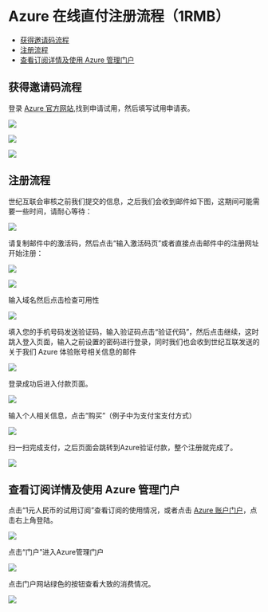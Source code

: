 # Azure 在线直付注册流程（1RMB）

- [获得邀请码流程](#getcode)
- [注册流程](#register)
- [查看订阅详情及使用 Azure 管理门户](#info)


## <a id="getcode"></a>获得邀请码流程

登录 [Azure 官方网站](https://www.azure.cn),找到申请试用，然后填写试用申请表。

![](./free-azure-trial/find-free-link.png)

![](./free-azure-trial/apply-trial.png)

![](./free-azure-trial/submit-information.png)

## <a id="register"></a>注册流程

世纪互联会审核之前我们提交的信息，之后我们会收到邮件如下图，这期间可能需要一些时间，请耐心等待：

![](./free-azure-trial/email-code.png)

请复制邮件中的激活码，然后点击“输入激活码页”或者直接点击邮件中的注册网址开始注册：

![](./free-azure-trial/activation-code-page.png)

![](./free-azure-trial/register-first-page.png)

输入域名然后点击检查可用性

![](./free-azure-trial/register-after-check-name.png)

填入您的手机号码发送验证码，输入验证码点击“验证代码”，然后点击继续，这时跳入登入页面，输入之前设置的密码进行登录，同时我们也会收到世纪互联发送的关于我们 Azure 体验账号相关信息的邮件

![](./free-azure-trial/login-in.png)

登录成功后进入付款页面。

![](./free-azure-trial/pay-for-azure-account.png)

输入个人相关信息，点击“购买”（例子中为支付宝支付方式）

![](./free-azure-trial/pay-1-yuan.png)

扫一扫完成支付，之后页面会跳转到Azure验证付款，整个注册就完成了。

![](./free-azure-trial/get-account-info.png)

## <a id="info"></a>查看订阅详情及使用 Azure 管理门户

点击“1元人民币的试用订阅”查看订阅的使用情况，或者点击 [Azure 账户门户](https://account.windowsazure.cn/)，点击右上角登陆。

![](./free-azure-trial/account-info.png)

点击“门户”进入Azure管理门户

![](./free-azure-trial/azure-portal-info.png)

点击门户网站绿色的按钮查看大致的消费情况。

![](./free-azure-trial/account-use-info.png)



